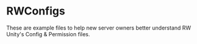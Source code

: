 # RWConfigs
These are example files to help new server owners better understand RW Unity's Config & Permission files. 
